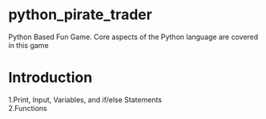 # python_pirate_trader
Python Based Fun Game. 
Core aspects of the Python language are covered in this game

# Introduction 
1.Print, Input, Variables, and if/else Statements <br />
2.Functions <br />